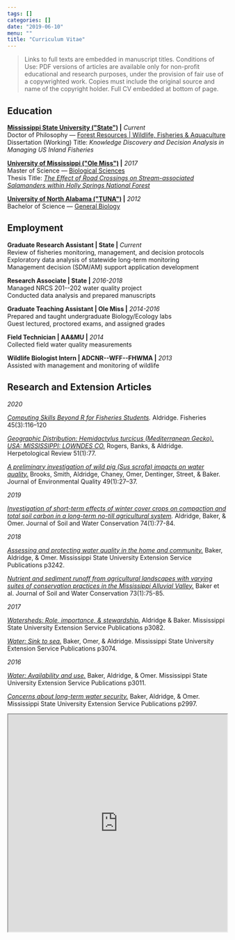 ```yaml
---
tags: []
categories: []
date: "2019-06-10"
menu: ""
title: "Curriculum Vitae"
---
```


> Links to full texts are embedded in manuscript titles. Conditions of Use: PDF versions of articles are available only for non-profit educational and research purposes, under the provision of fair use of a copywrighted work. Copies must include the original source and name of the copyright holder. Full CV embedded at bottom of page.  

## Education

__[Mississippi State University ("State")](www.msstate.edu) |__ _Current_  
    Doctor of Philosophy — [Forest Resources | Wildlife, Fisheries & Aquaculture](http://www.cfr.msstate.edu/wildlife/fisheries.asp)  
    Dissertation (Working) Title: _Knowledge Discovery and Decision Analysis in Managing US Inland Fisheries_  
    
__[University of Mississippi ("Ole Miss")](http://www.olemiss.edu/) |__ _2017_  
    Master of Science — [Biological Sciences](https://biology.olemiss.edu/)  
    Thesis Title: [_The Effect of Road Crossings on Stream-associated Salamanders within Holly Springs National Forest_](https://search.proquest.com/docview/1925911777) <a href="https://plu.mx/plum/a/?repo_url=https://search.proquest.com/docview/1925911777" data-popup="right" data-badge="true" class="plumx-plum-print-popup plum-bigben-theme" data-site="plum" data-hide-when-empty="true"></a>

__[University of North Alabama ("TUNA")](https://www.una.edu/) |__ _2012_  
    Bachelor of Science — [General Biology](https://www.una.edu/biology/)  


## Employment

__Graduate Research Assistant | State |__ _Current_  
    Review of fisheries monitoring, management, and decision protocols  
    Exploratory data analysis of statewide long-term monitoring  
    Management decision (SDM/AM) support application development  

__Research Associate | State |__ _2016-2018_  
    Managed NRCS 201--202 water quality project  
    Conducted data analysis and prepared manuscripts  

__Graduate Teaching Assistant | Ole Miss |__ _2014-2016_  
    Prepared and taught undergraduate Biology/Ecology labs  
    Guest lectured, proctored exams, and assigned grades  
    
__Field Technician | AA&MU |__ _2014_  
    Collected field water quality measurements

__Wildlife Biologist Intern | ADCNR--WFF--FHWMA |__ _2013_  
    Assisted with management and monitoring of wildlife


## Research and Extension Articles  

_2020_

_[Computing Skills Beyond R for Fisheries Students](https://doi.org/10.1002/fsh.10392)._ Aldridge. Fisheries 45(3):116–120

*[Geographic Distribution: Hemidactylus turcicus (Mediterranean Gecko). USA: MISSISSIPPI: LOWNDES CO.](https://www.dropbox.com/s/pchyjdvfqj6gm9p/HR_Mar_2020_Final_150dpi_Geographic%20Distribution.pdf?dl=1)* Rogers, Banks, & Aldridge. Herpetological Review 51(1):77.

_[A preliminary investigation of wild pig (Sus scrofa) impacts on water quality.](https://doi.org/10.1002/jeq2.20036)_ Brooks, Smith, Aldridge, Chaney, Omer, Dentinger, Street, & Baker. Journal of Environmental Quality 49(1):27–37.

_2019_

_[Investigation of short-term effects of winter cover crops on compaction and total soil carbon in a long-term no-till agricultural system](http://www.jswconline.org/content/74/1/77.short)._ Aldridge, Baker, & Omer. Journal of Soil and Water Conservation 74(1):77-84. <a href="https://plu.mx/plum/a/?doi=10.2489/jswc.74.1.77" data-popup="right" data-badge="true" class="plumx-plum-print-popup plum-bigben-theme" data-site="plum" data-hide-when-empty="true"></a>  

_2018_

_[Assessing and protecting water quality in the home and community.](http://extension.msstate.edu/sites/default/files/publications//p3242.pdf)_ Baker, Aldridge, & Omer. Mississippi State University Extension Service Publications p3242. <a href="https://plu.mx/plum/a/?repo_url=http://extension.msstate.edu/sites/default/files/publications//p3242.pdf" data-popup="right" data-badge="true" class="plumx-plum-print-popup plum-bigben-theme" data-site="plum" data-hide-when-empty="true"></a>

_[Nutrient and sediment runoff from agricultural landscapes with varying suites of conservation practices in the Mississippi Alluvial Valley.](http://www.jswconline.org/content/73/1/75.short)_ Baker et al. Journal of Soil and Water Conservation 73(1):75-85. <a href="https://plu.mx/plum/a/?doi=10.2489/jswc.73.1.75" data-popup="right" data-badge="true" class="plumx-plum-print-popup plum-bigben-theme" data-site="plum" data-hide-when-empty="true"></a> 

_2017_

_[Watersheds: Role, importance, & stewardship.](http://extension.msstate.edu/sites/default/files/publications/publications/p3082.pdf)_ Aldridge & Baker. Mississippi State University Extension Service Publications p3082. <a href="https://plu.mx/plum/a/?repo_url=http://extension.msstate.edu/sites/default/files/publications/publications/p3082.pdf" data-popup="right" data-badge="true" class="plumx-plum-print-popup plum-bigben-theme" data-site="plum" data-hide-when-empty="true"></a>

_[Water: Sink to sea.](http://extension.msstate.edu/sites/default/files/publications/publications/p3074.pdf)_ Baker, Omer, & Aldridge. Mississippi State University Extension Service Publications p3074. <a href="https://plu.mx/plum/a/?repo_url=http://extension.msstate.edu/sites/default/files/publications/publications/p3074.pdf" data-popup="right" data-badge="true" class="plumx-plum-print-popup plum-bigben-theme" data-site="plum" data-hide-when-empty="true"></a>

_2016_

_[Water: Availability and use.](http://extension.msstate.edu/sites/default/files/publications/publications/p3011.pdf)_ Baker, Aldridge, & Omer. Mississippi State University Extension Service Publications p3011. <a href="https://plu.mx/plum/a/?repo_url=http://extension.msstate.edu/sites/default/files/publications/publications/p3011.pdf" data-popup="right" data-badge="true" class="plumx-plum-print-popup plum-bigben-theme" data-site="plum" data-hide-when-empty="true"></a>

_[Concerns about long-term water security.](http://extension.msstate.edu/sites/default/files/publications/publications/p2997.pdf)_ Baker, Aldridge, & Omer. Mississippi State University Extension Service Publications p2997. <a href="https://plu.mx/plum/a/?repo_url=http://extension.msstate.edu/sites/default/files/publications/publications/p2997.pdf" data-popup="right" data-badge="true" class="plumx-plum-print-popup plum-bigben-theme" data-site="plum" data-hide-when-empty="true"></a>


<iframe src="https://docs.google.com/gview?url=https://github.com/AldridgeCaleb/aldridgecaleb.github.io/raw/master/docs/Aldridge_CV.pdf&embedded=true" width="100%" height="500px" frameborder="1"></iframe>
